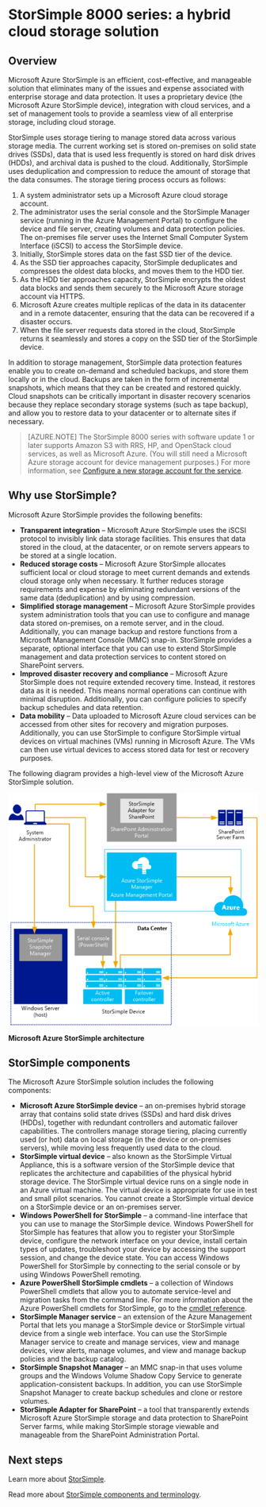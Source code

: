 <properties 
   pageTitle="What is StorSimple? | Microsoft Azure" 
   description="Describes the StorSimple data management and protection process, benefits, and architecture, and introduces the StorSimple components." 
   services="storsimple" 
   documentationCenter="NA" 
   authors="SharS" 
   manager="carolz" 
   editor=""/>

<tags
   ms.service="storsimple"
   ms.devlang="NA"
   ms.topic="article"
   ms.tgt_pltfrm="NA"
   ms.workload="TBD" 
   ms.date="08/26/2015"
   ms.author="v-sharos@microsoft.com"/>

# StorSimple 8000 series: a hybrid cloud storage solution 

## Overview

Microsoft Azure StorSimple is an efficient, cost-effective, and manageable solution that eliminates many of the issues and expense associated with enterprise storage and data protection. It uses a proprietary device (the Microsoft Azure StorSimple device), integration with cloud services, and a set of management tools to provide a seamless view of all enterprise storage, including cloud storage.

StorSimple uses storage tiering to manage stored data across various storage media. The current working set is stored on-premises on solid state drives (SSDs), data that is used less frequently is stored on hard disk drives (HDDs), and archival data is pushed to the cloud. Additionally, StorSimple uses deduplication and compression to reduce the amount of storage that the data consumes. The storage tiering process occurs as follows:

1. A system administrator sets up a Microsoft Azure cloud storage account.
2. The administrator uses the serial console and the StorSimple Manager service (running in the Azure Management Portal) to configure the device and file server, creating volumes and data protection policies. The on-premises file server uses the Internet Small Computer System Interface (iSCSI) to access the StorSimple device.
3. Initially, StorSimple stores data on the fast SSD tier of the device.
4. As the SSD tier approaches capacity, StorSimple deduplicates and compresses the oldest data blocks, and moves them to the HDD tier.
5. As the HDD tier approaches capacity, StorSimple encrypts the oldest data blocks and sends them securely to the Microsoft Azure storage account via HTTPS.
6. Microsoft Azure creates multiple replicas of the data in its datacenter and in a remote datacenter, ensuring that the data can be recovered if a disaster occurs. 
7. When the file server requests data stored in the cloud, StorSimple returns it seamlessly and stores a copy on the SSD tier of the StorSimple device.

In addition to storage management, StorSimple data protection features enable you to create on-demand and scheduled backups, and store them locally or in the cloud. Backups are taken in the form of incremental snapshots, which means that they can be created and restored quickly. Cloud snapshots can be critically important in disaster recovery scenarios because they replace secondary storage systems (such as tape backup), and allow you to restore data to your datacenter or to alternate sites if necessary. 

>[AZURE.NOTE] The StorSimple 8000 series with software update 1 or later supports Amazon S3 with RRS, HP, and OpenStack cloud services, as well as Microsoft Azure.  (You will still need a Microsoft Azure storage account for device management purposes.) For more information, see [Configure a new storage account for the service](storsimple-deployment-walkthrough.md#configure-a-new-storage-account-for-the-service).

## Why use StorSimple?

Microsoft Azure StorSimple provides the following benefits:

- **Transparent integration** – Microsoft Azure StorSimple uses the iSCSI protocol to invisibly link data storage facilities. This ensures that data stored in the cloud, at the datacenter, or on remote servers appears to be stored at a single location.
- **Reduced storage costs** – Microsoft Azure StorSimple allocates sufficient local or cloud storage to meet current demands and extends cloud storage only when necessary. It further reduces storage requirements and expense by eliminating redundant versions of the same data (deduplication) and by using compression.
- **Simplified storage management** – Microsoft Azure StorSimple provides system administration tools that you can use to configure and manage data stored on-premises, on a remote server, and in the cloud. Additionally, you can manage backup and restore functions from a Microsoft Management Console (MMC) snap-in. StorSimple provides a separate, optional interface that you can use to extend StorSimple management and data protection services to content stored on SharePoint servers. 
- **Improved disaster recovery and compliance** – Microsoft Azure StorSimple does not require extended recovery time. Instead, it restores data as it is needed. This means normal operations can continue with minimal disruption. Additionally, you can configure policies to specify backup schedules and data retention.
- **Data mobility** – Data uploaded to Microsoft Azure cloud services can be accessed from other sites for recovery and migration purposes. Additionally, you can use StorSimple to configure StorSimple virtual devices on virtual machines (VMs) running in Microsoft Azure. The VMs can then use virtual devices to access stored data for test or recovery purposes. 

The following diagram provides a high-level view of the Microsoft Azure StorSimple solution.

![StorSimple architecture](./media/storsimple-overview/hcs-data-services-storsimple-system-architecture.png)

**Microsoft Azure StorSimple architecture**

## StorSimple components

The Microsoft Azure StorSimple solution includes the following components:

- **Microsoft Azure StorSimple device** – an on-premises hybrid storage array that contains solid state drives (SSDs) and hard disk drives (HDDs), together with redundant controllers and automatic failover capabilities. The controllers manage storage tiering, placing currently used (or hot) data on local storage (in the device or on-premises servers), while moving less frequently used data to the cloud.
- **StorSimple virtual device** – also known as the StorSimple Virtual Appliance, this is a software version of the StorSimple device that replicates the architecture and capabilities of the physical hybrid storage device. The StorSimple virtual device runs on a single node in an Azure virtual machine. The virtual device is appropriate for use in test and small pilot scenarios. You cannot create a StorSimple virtual device on a StorSimple device or an on-premises server.
- **Windows PowerShell for StorSimple** – a command-line interface that you can use to manage the StorSimple device. Windows PowerShell for StorSimple has features that allow you to register your StorSimple device, configure the network interface on your device, install certain types of updates, troubleshoot your device by accessing the support session, and change the device state. You can access Windows PowerShell for StorSimple by connecting to the serial console or by using Windows PowerShell remoting.
- **Azure PowerShell StorSimple cmdlets** – a collection of Windows PowerShell cmdlets that allow you to automate service-level and migration tasks from the command line. For more information about the Azure PowerShell cmdlets for StorSimple, go to the [cmdlet reference](https://msdn.microsoft.com/library/dn920427.aspx).
- **StorSimple Manager service** – an extension of the Azure Management Portal that lets you manage a StorSimple device or StorSimple virtual device from a single web interface. You can use the StorSimple Manager service to create and manage services, view and manage devices, view alerts, manage volumes, and view and manage backup policies and the backup catalog.
- **StorSimple Snapshot Manager** – an MMC snap-in that uses volume groups and the Windows Volume Shadow Copy Service to generate application-consistent backups. In addition, you can use StorSimple Snapshot Manager to create backup schedules and clone or restore volumes. 
- **StorSimple Adapter for SharePoint** – a tool that transparently extends Microsoft Azure StorSimple storage and data protection to SharePoint Server farms, while making StorSimple storage viewable and manageable from the SharePoint Administration Portal.

## Next steps

Learn more about [StorSimple](https://azure.microsoft.com/documentation/services/storsimple/).

Read more about [StorSimple components and terminology](storsimple-components.md).


 
